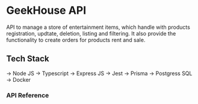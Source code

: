 # GeekHouse API

API to manage a store of entertainment items, which handle with products registration, updtate, deletion, listing and filtering. It also provide the functionality to create orders for products rent and sale.

## Tech Stack
-> Node JS
-> Typescript
-> Express JS
-> Jest
-> Prisma
-> Postgress SQL
-> Docker

### API Reference
